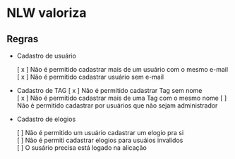 # NLW valoriza
## Regras
- Cadastro de usuário

    [ x ] Não é permitido cadastrar mais de um usuário com o mesmo e-mail
    [ x ] Não é permitido cadastrar usuário sem e-mail

- Cadastro de TAG
    [ x ] Não é permitido cadastrar Tag sem nome  
    [ x ] Não é permitido cadastrar mais de uma Tag com o mesmo nome
    [ ] Não é permitido cadastrar por usuários que não sejam administrador

- Cadastro de elogios

    [ ] Não é permitido um usuário cadastrar um elogio pra si    
    [ ] Não é permiti cadastrar elogios para usuáios invalidos    
    [ ] O susário precisa está logado na alicação